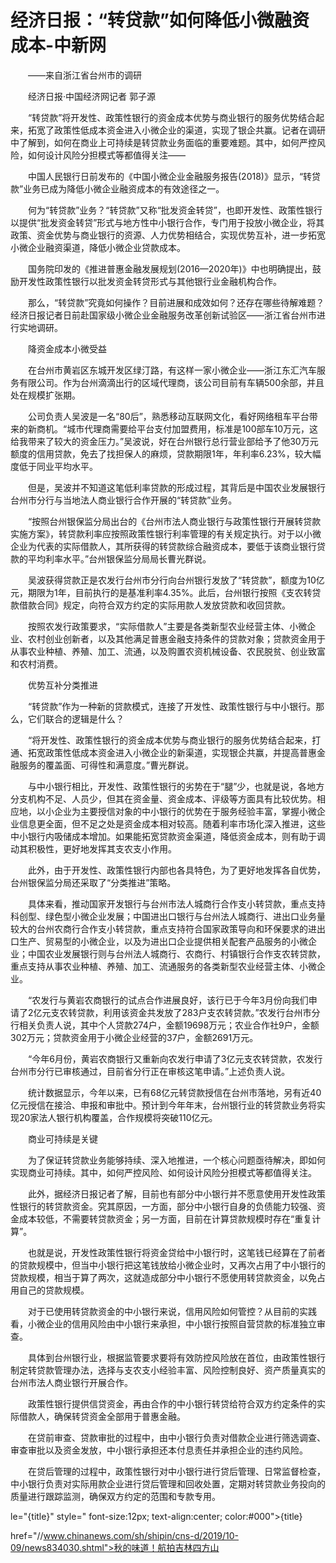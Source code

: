 # 经济日报：“转贷款”如何降低小微融资成本-中新网

　　——来自浙江省台州市的调研

　　经济日报·中国经济网记者 郭子源

　　“转贷款”将开发性、政策性银行的资金成本优势与商业银行的服务优势结合起来，拓宽了政策性低成本资金进入小微企业的渠道，实现了银企共赢。记者在调研中了解到，如何在商业上可持续是转贷款业务面临的重要难题。其中，如何严控风险，如何设计风险分担模式等都值得关注——

　　中国人民银行日前发布的《中国小微企业金融服务报告(2018)》显示，“转贷款”业务已成为降低小微企业融资成本的有效途径之一。

　　何为“转贷款”业务？“转贷款”又称“批发资金转贷”，也即开发性、政策性银行以提供“批发资金转贷”形式与地方性中小银行合作，专门用于投放小微企业，将其政策、资金优势与商业银行的资源、人力优势相结合，实现优势互补，进一步拓宽小微企业融资渠道，降低小微企业贷款成本。

　　国务院印发的《推进普惠金融发展规划(2016—2020年)》中也明确提出，鼓励开发性政策性银行以批发资金转贷形式与其他银行业金融机构合作。

　　那么，“转贷款”究竟如何操作？目前进展和成效如何？还存在哪些待解难题？经济日报记者日前赴国家级小微企业金融服务改革创新试验区——浙江省台州市进行实地调研。

　　降资金成本小微受益

　　在台州市黄岩区东城开发区绿汀路，有这样一家小微企业——浙江东汇汽车服务有限公司。作为台州滴滴出行的区域代理商，该公司目前有车辆500余部，并且处在规模扩张期。

　　公司负责人吴波是一名“80后”，熟悉移动互联网文化，看好网络租车平台带来的新商机。“城市代理商需要给平台支付加盟费用，标准是100部车10万元，这给我带来了较大的资金压力。”吴波说，好在台州银行总行营业部给予了他30万元额度的信用贷款，免去了找担保人的麻烦，贷款期限1年，年利率6.23%，较大幅度低于同业平均水平。

　　但是，吴波并不知道这笔低利率贷款的形成过程，其背后是中国农业发展银行台州市分行与当地法人商业银行合作开展的“转贷款”业务。

　　“按照台州银保监分局出台的《台州市法人商业银行与政策性银行开展转贷款实施方案》，转贷款利率应按照政策性银行利率管理的有关规定执行。对于以小微企业为代表的实际借款人，其所获得的转贷款综合融资成本，要低于该商业银行贷款的平均利率水平。”台州银保监分局局长曹光群说。

　　吴波获得贷款正是农发行台州市分行向台州银行发放了“转贷款”，额度为10亿元，期限为1年，目前执行的是基准利率4.35%。此后，台州银行按照《支农转贷款借款合同》规定，向符合双方约定的实际用款人发放贷款和收回贷款。

　　按照农发行政策要求，“实际借款人”主要是各类新型农业经营主体、小微企业、农村创业创新者，以及其他满足普惠金融支持条件的贷款对象；贷款资金用于从事农业种植、养殖、加工、流通，以及购置农资机械设备、农民脱贫、创业致富和农村消费。

　　优势互补分类推进

　　“转贷款”作为一种新的贷款模式，连接了开发性、政策性银行与中小银行。那么，它们联合的逻辑是什么？

　　“将开发性、政策性银行的资金成本优势与商业银行的服务优势结合起来，打通、拓宽政策性低成本资金进入小微企业的新渠道，实现银企共赢，并提高普惠金融服务的覆盖面、可得性和满意度。”曹光群说。

　　与中小银行相比，开发性、政策性银行的劣势在于“腿”少，也就是说，各地方分支机构不足、人员少，但其在资金量、资金成本、评级等方面具有比较优势。相应地，以小企业为主要授信对象的中小银行的优势在于服务经验丰富，掌握小微企业信息更全面，但不足之处是资金成本相对较高。随着利率市场化深入推进，这些中小银行内吸储成本增加。如果能拓宽贷款资金渠道，降低资金成本，则有助于调动其积极性，更好地发挥其支农支小作用。

　　此外，由于开发性、政策性银行内部也各具特色，为了更好地发挥各自优势，台州银保监分局还采取了“分类推进”策略。

　　具体来看，推动国家开发银行与台州市法人城商行合作支小转贷款，重点支持科创型、绿色型小微企业发展；中国进出口银行与台州法人城商行、进出口业务量较大的台州农商行合作支小转贷款，重点支持符合国家政策导向和环保要求的进出口生产、贸易型的小微企业，以及为进出口企业提供相关配套产品服务的小微企业；中国农业发展银行则与台州法人城商行、农商行、村镇银行合作支农转贷款，重点支持从事农业种植、养殖、加工、流通服务的各类新型农业经营主体、小微企业。

　　“农发行与黄岩农商银行的试点合作进展良好，该行已于今年3月份向我们申请了2亿元支农转贷款，利用该资金共发放了283户支农转贷款。”农发行台州市分行相关负责人说，其中个人贷款274户，金额19698万元；农业合作社9户，金额302万元；贷款资金用于小微企业经营的37户，金额2691万元。

　　“今年6月份，黄岩农商银行又重新向农发行申请了3亿元支农转贷款，农发行台州市分行已审核通过，目前省分行正在审核这笔申请。”上述负责人说。

　　统计数据显示，今年以来，已有68亿元转贷款授信在台州市落地，另有近40亿元授信在接洽、申报和审批中。预计到今年年末，台州银行业的转贷款业务将实现20家法人银行机构覆盖，合作规模将突破110亿元。

　　商业可持续是关键

　　为了保证转贷款业务能够持续、深入地推进，一个核心问题亟待解决，即如何实现商业可持续。其中，如何严控风险、如何设计风险分担模式等都值得关注。

　　此外，据经济日报记者了解，目前也有部分中小银行并不愿意使用开发性政策性银行的转贷款资金。究其原因，一方面，部分中小银行自身的负债能力较强、资金成本较低，不需要转贷款资金；另一方面，目前在计算贷款规模时存在“重复计算”。

　　也就是说，开发性政策性银行将资金贷给中小银行时，这笔钱已经算在了前者的贷款规模中，但当中小银行把这笔钱放给小微企业时，又再次占用了中小银行的贷款规模，相当于算了两次，这就造成部分中小银行不愿使用转贷款资金，以免占用自己的贷款规模。

　　对于已使用转贷款资金的中小银行来说，信用风险如何管控？从目前的实践看，小微企业的信用风险由中小银行来承担，中小银行按照自营贷款的标准独立审查。

　　具体到台州银行业，根据监管要求要将有效防控风险放在首位，由政策性银行制定转贷款管理办法，选择与支农支小经验丰富、风险控制良好、资产质量真实的台州市法人商业银行开展合作。

　　政策性银行提供信贷资金，再由合作的中小银行转贷给符合双方约定条件的实际借款人，确保转贷资金全部用于普惠金融。

　　在贷前审查、贷款审批的过程中，由中小银行负责对借款企业进行筛选调查、审查审批以及资金发放，中小银行承担还本付息责任并承担企业的违约风险。

　　在贷后管理的过程中，政策性银行对中小银行进行贷后管理、日常监督检查，中小银行负责对实际用款企业进行贷后管理和回收处置，定期对转贷款业务投向的质量进行跟踪监测，确保双方约定的范围和专款专用。

le="{title}" style=" font-size:12px; text-align:center; color:#000">{title}

href="//www.chinanews.com/sh/shipin/cns-d/2019/10-09/news834030.shtml">秋的味道！航拍吉林四方山
